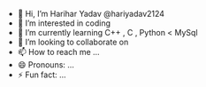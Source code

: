 - 👋 Hi, I’m Harihar Yadav @hariyadav2124
- 👀 I’m interested in coding
- 🌱 I’m currently learning C++ , C , Python < MySql
- 💞️ I’m looking to collaborate on 
- 📫 How to reach me ...
- 😄 Pronouns: ...
- ⚡ Fun fact: ...

<!---
hariyadav2124/hariyadav2124 is a ✨ special ✨ repository because its `README.md` (this file) appears on your GitHub profile.
You can click the Preview link to take a look at your changes.
--->
